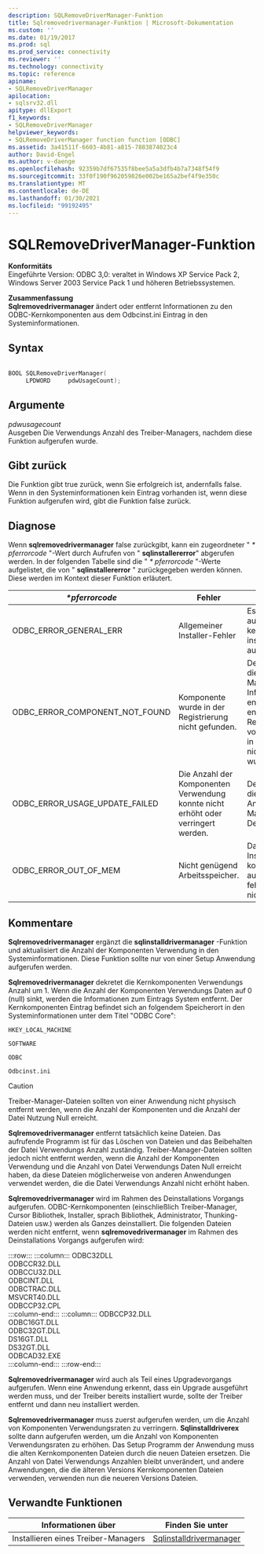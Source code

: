 ```yaml
---
description: SQLRemoveDriverManager-Funktion
title: Sqlremovedrivermanager-Funktion | Microsoft-Dokumentation
ms.custom: ''
ms.date: 01/19/2017
ms.prod: sql
ms.prod_service: connectivity
ms.reviewer: ''
ms.technology: connectivity
ms.topic: reference
apiname:
- SQLRemoveDriverManager
apilocation:
- sqlsrv32.dll
apitype: dllExport
f1_keywords:
- SQLRemoveDriverManager
helpviewer_keywords:
- SQLRemoveDriverManager function function [ODBC]
ms.assetid: 3a41511f-6603-4b81-a815-7883874023c4
author: David-Engel
ms.author: v-daenge
ms.openlocfilehash: 92359b7df67535f8bee5a5a3dfb4b7a7348f54f9
ms.sourcegitcommit: 33f0f190f962059826e002be165a2bef4f9e350c
ms.translationtype: MT
ms.contentlocale: de-DE
ms.lasthandoff: 01/30/2021
ms.locfileid: "99192495"
---
```

# <a name="sqlremovedrivermanager-function"></a>SQLRemoveDriverManager-Funktion
**Konformitäts**  
 Eingeführte Version: ODBC 3,0: veraltet in Windows XP Service Pack 2, Windows Server 2003 Service Pack 1 und höheren Betriebssystemen.  
  
 **Zusammenfassung**  
 **Sqlremovedrivermanager** ändert oder entfernt Informationen zu den ODBC-Kernkomponenten aus dem Odbcinst.ini Eintrag in den Systeminformationen.  
  
## <a name="syntax"></a>Syntax  
  
```cpp  
  
BOOL SQLRemoveDriverManager(  
     LPDWORD     pdwUsageCount);  
```  
  
## <a name="arguments"></a>Argumente  
 *pdwusagecount*  
 Ausgeben Die Verwendungs Anzahl des Treiber-Managers, nachdem diese Funktion aufgerufen wurde.  
  
## <a name="returns"></a>Gibt zurück  
 Die Funktion gibt true zurück, wenn Sie erfolgreich ist, andernfalls false. Wenn in den Systeminformationen kein Eintrag vorhanden ist, wenn diese Funktion aufgerufen wird, gibt die Funktion false zurück.  
  
## <a name="diagnostics"></a>Diagnose  
 Wenn **sqlremovedrivermanager** false zurückgibt, kann ein zugeordneter " *\* pferrorcode* "-Wert durch Aufrufen von " **sqlinstallererror**" abgerufen werden. In der folgenden Tabelle sind die " *\* pferrorcode* "-Werte aufgelistet, die von " **sqlinstallererror** " zurückgegeben werden können. Diese werden im Kontext dieser Funktion erläutert.  
  
|*\*pferrorcode*|Fehler|BESCHREIBUNG|  
|---------------------|-----------|-----------------|  
|ODBC_ERROR_GENERAL_ERR|Allgemeiner Installer-Fehler|Es ist ein Fehler aufgetreten, bei dem kein spezifischer installerfehler aufgetreten ist.|  
|ODBC_ERROR_COMPONENT_NOT_FOUND|Komponente wurde in der Registrierung nicht gefunden.|Der Installer konnte die Treiber-Manager-Informationen nicht entfernen, weil er entweder nicht in der Registrierung vorhanden war oder in der Registrierung nicht gefunden wurde.|  
|ODBC_ERROR_USAGE_UPDATE_FAILED|Die Anzahl der Komponenten Verwendung konnte nicht erhöht oder verringert werden.|Der Installer konnte die Verwendungs Anzahl des Treiber-Managers nicht Dekrementen.|  
|ODBC_ERROR_OUT_OF_MEM|Nicht genügend Arbeitsspeicher.|Das Installationsprogramm konnte die Funktion aufgrund eines fehlenden Speichers nicht ausführen.|  
  
## <a name="comments"></a>Kommentare  
 **Sqlremovedrivermanager** ergänzt die **sqlinstalldrivermanager** -Funktion und aktualisiert die Anzahl der Komponenten Verwendung in den Systeminformationen. Diese Funktion sollte nur von einer Setup Anwendung aufgerufen werden.  
  
 **Sqlremovedrivermanager** dekretet die Kernkomponenten Verwendungs Anzahl um 1. Wenn die Anzahl der Komponenten Verwendungs Daten auf 0 (null) sinkt, werden die Informationen zum Eintrags System entfernt. Der Kernkomponenten Eintrag befindet sich an folgendem Speicherort in den Systeminformationen unter dem Titel "ODBC Core":  
  
 `HKEY_LOCAL_MACHINE`  
  
 `SOFTWARE`  
  
 `ODBC`  
  
 `Odbcinst.ini`  
  
> [!CAUTION]  
>  Treiber-Manager-Dateien sollten von einer Anwendung nicht physisch entfernt werden, wenn die Anzahl der Komponenten und die Anzahl der Datei Nutzung Null erreicht.  
  
 **Sqlremovedrivermanager** entfernt tatsächlich keine Dateien. Das aufrufende Programm ist für das Löschen von Dateien und das Beibehalten der Datei Verwendungs Anzahl zuständig. Treiber-Manager-Dateien sollten jedoch nicht entfernt werden, wenn die Anzahl der Komponenten Verwendung und die Anzahl von Datei Verwendungs Daten Null erreicht haben, da diese Dateien möglicherweise von anderen Anwendungen verwendet werden, die die Datei Verwendungs Anzahl nicht erhöht haben.  
  
 **Sqlremovedrivermanager** wird im Rahmen des Deinstallations Vorgangs aufgerufen. ODBC-Kernkomponenten (einschließlich Treiber-Manager, Cursor Bibliothek, Installer, sprach Bibliothek, Administrator, Thunking-Dateien usw.) werden als Ganzes deinstalliert. Die folgenden Dateien werden nicht entfernt, wenn **sqlremovedrivermanager** im Rahmen des Deinstallations Vorgangs aufgerufen wird:  

:::row:::
    :::column:::
        ODBC32DLL  
        ODBCCR32.DLL  
        ODBCCU32.DLL  
        ODBCINT.DLL  
        ODBCTRAC.DLL  
        MSVCRT40.DLL  
        ODBCCP32.CPL  
    :::column-end:::
    :::column:::
        ODBCCP32.DLL  
        ODBC16GT.DLL  
        ODBC32GT.DLL  
        DS16GT.DLL  
        DS32GT.DLL  
        ODBCAD32.EXE  
    :::column-end:::
:::row-end:::

 **Sqlremovedrivermanager** wird auch als Teil eines Upgradevorgangs aufgerufen. Wenn eine Anwendung erkennt, dass ein Upgrade ausgeführt werden muss, und der Treiber bereits installiert wurde, sollte der Treiber entfernt und dann neu installiert werden.  
  
 **Sqlremovedrivermanager** muss zuerst aufgerufen werden, um die Anzahl von Komponenten Verwendungsraten zu verringern. **Sqlinstalldriverex** sollte dann aufgerufen werden, um die Anzahl von Komponenten Verwendungsraten zu erhöhen. Das Setup Programm der Anwendung muss die alten Kernkomponenten Dateien durch die neuen Dateien ersetzen. Die Anzahl von Datei Verwendungs Anzahlen bleibt unverändert, und andere Anwendungen, die die älteren Versions Kernkomponenten Dateien verwenden, verwenden nun die neueren Versions Dateien.  
  
## <a name="related-functions"></a>Verwandte Funktionen  
  
|Informationen über|Finden Sie unter|  
|---------------------------|---------|  
|Installieren eines Treiber-Managers|[Sqlinstalldrivermanager](../../../odbc/reference/syntax/sqlinstalldrivermanager-function.md)|
